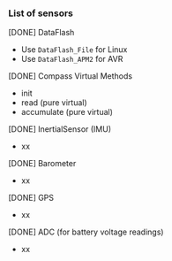 

### List of sensors

[DONE] DataFlash
- Use `DataFlash_File` for Linux
- Use `DataFlash_APM2` for AVR

[DONE] Compass
Virtual Methods
- init
- read (pure virtual)
- accumulate (pure virtual)

[DONE] InertialSensor (IMU)
- xx

[DONE] Barometer
- xx

[DONE] GPS
- xx

[DONE] ADC (for battery voltage readings)
- xx

